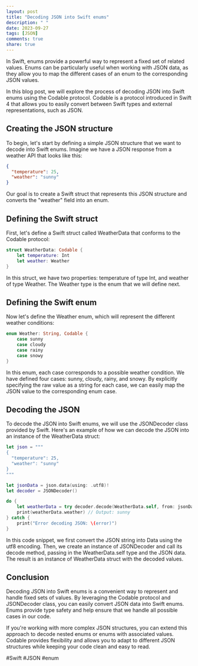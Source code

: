```yaml
---
layout: post
title: "Decoding JSON into Swift enums"
description: " "
date: 2023-09-27
tags: [JSON]
comments: true
share: true
---
```


In Swift, enums provide a powerful way to represent a fixed set of related values. Enums can be particularly useful when working with JSON data, as they allow you to map the different cases of an enum to the corresponding JSON values.

In this blog post, we will explore the process of decoding JSON into Swift enums using the Codable protocol. Codable is a protocol introduced in Swift 4 that allows you to easily convert between Swift types and external representations, such as JSON.

## Creating the JSON structure

To begin, let's start by defining a simple JSON structure that we want to decode into Swift enums. Imagine we have a JSON response from a weather API that looks like this:

```json
{
  "temperature": 25,
  "weather": "sunny"
}
```

Our goal is to create a Swift struct that represents this JSON structure and converts the "weather" field into an enum.

## Defining the Swift struct

First, let's define a Swift struct called WeatherData that conforms to the Codable protocol:

```swift
struct WeatherData: Codable {
    let temperature: Int
    let weather: Weather
}
```

In this struct, we have two properties: temperature of type Int, and weather of type Weather. The Weather type is the enum that we will define next.

## Defining the Swift enum

Now let's define the Weather enum, which will represent the different weather conditions:

```swift
enum Weather: String, Codable {
    case sunny
    case cloudy
    case rainy
    case snowy
}
```

In this enum, each case corresponds to a possible weather condition. We have defined four cases: sunny, cloudy, rainy, and snowy. By explicitly specifying the raw value as a string for each case, we can easily map the JSON value to the corresponding enum case.

## Decoding the JSON

To decode the JSON into Swift enums, we will use the JSONDecoder class provided by Swift. Here's an example of how we can decode the JSON into an instance of the WeatherData struct:

```swift
let json = """
{
  "temperature": 25,
  "weather": "sunny"
}
"""

let jsonData = json.data(using: .utf8)!
let decoder = JSONDecoder()

do {
    let weatherData = try decoder.decode(WeatherData.self, from: jsonData)
    print(weatherData.weather) // Output: sunny
} catch {
    print("Error decoding JSON: \(error)")
}
```

In this code snippet, we first convert the JSON string into Data using the utf8 encoding. Then, we create an instance of JSONDecoder and call its decode method, passing in the WeatherData.self type and the JSON data. The result is an instance of WeatherData struct with the decoded values.

## Conclusion

Decoding JSON into Swift enums is a convenient way to represent and handle fixed sets of values. By leveraging the Codable protocol and JSONDecoder class, you can easily convert JSON data into Swift enums. Enums provide type safety and help ensure that we handle all possible cases in our code.

If you're working with more complex JSON structures, you can extend this approach to decode nested enums or enums with associated values. Codable provides flexibility and allows you to adapt to different JSON structures while keeping your code clean and easy to read.

#Swift #JSON #enum